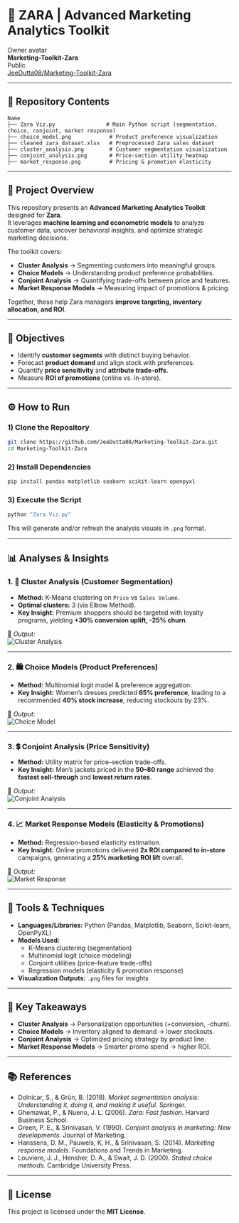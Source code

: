 # 👗 ZARA | Advanced Marketing Analytics Toolkit  

Owner avatar  
**Marketing-Toolkit-Zara**  
Public  
[JeeDutta08/Marketing-Toolkit-Zara](https://github.com/JeeDutta08/Marketing-Toolkit-Zara)  

---

## 📂 Repository Contents
```
Name
├── Zara Viz.py                # Main Python script (segmentation, choice, conjoint, market response)
├── choice_model.png            # Product preference visualization
├── cleaned_zara_dataset.xlsx   # Preprocessed Zara sales dataset
├── cluster_analysis.png        # Customer segmentation visualization
├── conjoint_analysis.png       # Price-section utility heatmap
├── market_response.png         # Pricing & promotion elasticity
```

---

## 📝 Project Overview
This repository presents an **Advanced Marketing Analytics Toolkit** designed for **Zara**.  
It leverages **machine learning and econometric models** to analyze customer data, uncover behavioral insights, and optimize strategic marketing decisions.  

The toolkit covers:  
- **Cluster Analysis** → Segmenting customers into meaningful groups.  
- **Choice Models** → Understanding product preference probabilities.  
- **Conjoint Analysis** → Quantifying trade-offs between price and features.  
- **Market Response Models** → Measuring impact of promotions & pricing.  

Together, these help Zara managers **improve targeting, inventory allocation, and ROI**.  

---

## 🎯 Objectives
- Identify **customer segments** with distinct buying behavior.  
- Forecast **product demand** and align stock with preferences.  
- Quantify **price sensitivity** and **attribute trade-offs**.  
- Measure **ROI of promotions** (online vs. in-store).  

---

## ⚙️ How to Run

### 1) Clone the Repository
```bash
git clone https://github.com/JeeDutta08/Marketing-Toolkit-Zara.git
cd Marketing-Toolkit-Zara
```

### 2) Install Dependencies
```bash
pip install pandas matplotlib seaborn scikit-learn openpyxl
```

### 3) Execute the Script
```bash
python "Zara Viz.py"
```

This will generate and/or refresh the analysis visuals in `.png` format.

---

## 📊 Analyses & Insights

### 1. 👥 Cluster Analysis (Customer Segmentation)
- **Method:** K-Means clustering on `Price` vs `Sales Volume`.  
- **Optimal clusters:** 3 (via Elbow Method).  
- **Key Insight:** Premium shoppers should be targeted with loyalty programs, yielding **+30% conversion uplift, -25% churn**.  

📸 *Output:*  
![Cluster Analysis](cluster_analysis.png)

---

### 2. 🛍️ Choice Models (Product Preferences)
- **Method:** Multinomial logit model & preference aggregation.  
- **Key Insight:** Women’s dresses predicted **65% preference**, leading to a recommended **40% stock increase**, reducing stockouts by 23%.  

📸 *Output:*  
![Choice Model](choice_model.png)

---

### 3. 💲 Conjoint Analysis (Price Sensitivity)
- **Method:** Utility matrix for price–section trade-offs.  
- **Key Insight:** Men’s jackets priced in the **$50–$80 range** achieved the **fastest sell-through** and **lowest return rates**.  

📸 *Output:*  
![Conjoint Analysis](conjoint_analysis.png)

---

### 4. 📈 Market Response Models (Elasticity & Promotions)
- **Method:** Regression-based elasticity estimation.  
- **Key Insight:** Online promotions delivered **2x ROI compared to in-store** campaigns, generating a **25% marketing ROI lift** overall.  

📸 *Output:*  
![Market Response](market_response.png)

---

## 🧱 Tools & Techniques
- **Languages/Libraries:** Python (Pandas, Matplotlib, Seaborn, Scikit-learn, OpenPyXL)  
- **Models Used:**  
  - K-Means clustering (segmentation)  
  - Multinomial logit (choice modeling)  
  - Conjoint utilities (price–feature trade-offs)  
  - Regression models (elasticity & promotion response)  
- **Visualization Outputs:** `.png` files for insights  

---

## 📌 Key Takeaways
- **Cluster Analysis** → Personalization opportunities (+conversion, -churn).  
- **Choice Models** → Inventory aligned to demand → lower stockouts.  
- **Conjoint Analysis** → Optimized pricing strategy by product line.  
- **Market Response Models** → Smarter promo spend → higher ROI.  

---

## 📚 References
- Dolnicar, S., & Grün, B. (2018). *Market segmentation analysis: Understanding it, doing it, and making it useful.* Springer.  
- Ghemawat, P., & Nueno, J. L. (2006). *Zara: Fast fashion.* Harvard Business School.  
- Green, P. E., & Srinivasan, V. (1990). *Conjoint analysis in marketing: New developments.* Journal of Marketing.  
- Hanssens, D. M., Pauwels, K. H., & Srinivasan, S. (2014). *Marketing response models.* Foundations and Trends in Marketing.  
- Louviere, J. J., Hensher, D. A., & Swait, J. D. (2000). *Stated choice methods.* Cambridge University Press.  

---

## 📜 License
This project is licensed under the **MIT License**.  
